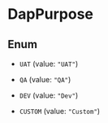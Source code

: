 

# DapPurpose

## Enum


* `UAT` (value: `"UAT"`)

* `QA` (value: `"QA"`)

* `DEV` (value: `"Dev"`)

* `CUSTOM` (value: `"Custom"`)



